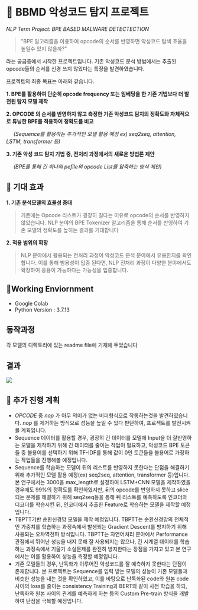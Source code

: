 # :jack_o_lantern: BBMD 악성코드 탐지 프로젝트
*NLP Term Project: BPE BASED MALWARE DETECTECTION*
> "BPE 알고리즘을 이용하여 opcode의 순서를 반영하면 악성코드 탐색 효율을 높일수 있지 않을까?"

라는 궁금증에서 시작한 프로젝트입니다. 기존 악성코드 분석 방법에서는 추출된 opcode들의 순서를 신경 쓰지 않았다는 특징을 발견하였습니다.

프로젝트의 최종 목표는 아래와 같습니다.

**1. BPE를 활용하여 단순히 opcode frequency 또는 임베딩을 한 기존 기법보다 더 발전된 탐지 모델 제작**

**2. OPCODE 의 순서를 반영하지 않고 측정한 기존 악성코드 탐지의 정확도와 자체적으로 튜닝한 BPE를 적용하여 정확도를 비교** 

 &nbsp;&nbsp;&nbsp;&nbsp;&nbsp;_(Sequence를 활용하는 추가적인 모델 활용 예정 ex) seq2seq, attention, LSTM, transformer 등)_

**3. 기존 악성 코드 탐지 기법 중, 전처리 과정에서의 새로운 방법론 제안** 

 &nbsp;&nbsp;&nbsp;&nbsp;&nbsp;_(BPE를 통해 긴 하나의 pefile의 opcode List를 압축하는 방식 제안)_

## :apple: 기대 효과
**1. 기존 분석모델의 효율성 증대**
> 기존에는 Opcode 리스트가 굉장히 길다는 이유로 opcode의 순서를 반영하지 않았습니다. NLP 분야의 BPE Tokenizer 알고리즘을 통해 순서를 반영하여 기존 모델의 정확도를 높히는 결과를 기대합니다
 
**2. 적용 범위의 확장**
> NLP 분야에서 활용되는 전처리 과정이 악성코드 분석 분야에서 유용한지를 확인합니다. 이를 통해 범용성이 입증 된다면, NLP 전처리 과정이 다양한 분야에서도 확장하여 응용이 가능하다는 가능성을 입증합니다.

## 🌲Working Enviornment
* Google Colab
* Python Version : 3.7.13


## 동작과정
각 모델의 디렉토리에 있는 readme file에 기재해 두었습니다

## 결과
<img width="{100%}" src="{https://user-images.githubusercontent.com/101659578/170662635-93601d23-33ab-45d5-b234-be2d22ff17ed.png}"/>

## 🔎 추가 진행 계획
* _OPCODE_ 중 _nop_ 가 아무 의미가 없는 버퍼형식으로 작동하는것을 발견하였습니다. _nop_ 를 제거하는 방식으로 성능을 높일 수 있다 판단하여, 프로젝트를 발전시켜볼 계획입니다.
* Sequence 데이터를 활용할 경우, 굉장히 긴 데이터를 모델에 Input을 더 잘반영하는 모델을 제작하기 위해 긴 데이터를 줄이는 작업이 필요하고, 악성코드 BPE 토큰들 중 불용어를 선택하기 위해 TF-IDF를 통해 값이 0인 토큰들을 불용어로 가정하는 작업들을 진행해볼 예정입니다.
* Sequence를 학습하는 모델이 뒤의 리스트를 반영하지 못한다는 단점을 해결하기 위해 추가적인 모델 활용 예정(ex) seq2seq, attention, transformer 등)입니다. 본 연구에서는 3000을 max_length로 설정하여 LSTM+CNN 모델을 제작하였을 경우에도 99%의 정확도를 확인하였지만, 뒤의 opcode를 반영하지 못하고 slice 되는 문제를 해결하기 위해 seq2seq등을 통해 뒤 리스트를 예측하도록 인코더와 디코더를 학습시킨 뒤, 인코더에서 추출한 Feature로 학습하는 모델을 제작할 예정입니다.
* TBPTT기반 순환신경망 모델을 제작 예정입니다. TBPTT는 순환신경망의 전체적인 가중치를 학습하는 과정속에서 발생되는 Gradient Descent를 방지하기 위해 사용되는 오차역전파 방식입니다. TBPTT는 자연어처리 분야에서 Performance 관점에서 뛰어난 성능을 내지 못해 잘 사용되지는 않으나, 긴 시계열 데이터를 학습하는 과정속에서 기울기 소실문제를 완전히 방지한다는 장점을 가지고 있고 본 연구에서는 이를 활용하여 성능을 측정할 예정입니다.
* 기존 모델들의 경우, 난독화가 이루어진 악성코드를 잘 예측하지 못한다는 단점이 존재합니다. 본 프로젝트는 Sequence를 입력 받는 모델의 성능이 기존 모델들과 비슷한 성능을 내는 것을 확인하였고, 이를 바탕으로 난독화된 code와 원본 code 사이의 loss를 줄이는 consistency Training과 BERT와 같이 사전 학습을 하되, 난독화와 원본 사이의 관계를 예측하게 하는 등의 Custom Pre-train 방식을 개발하여 단점을 극복할 예정입니다.
